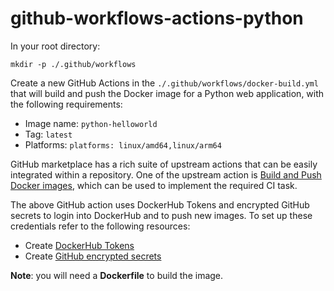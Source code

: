 # github-workflows-actions-python

In your root directory:

`mkdir -p ./.github/workflows`

Create a new GitHub Actions in the `./.github/workflows/docker-build.yml` that will build and push the Docker image for a Python web application, with the following requirements:

* Image name: `python-helloworld`
* Tag: `latest`
* Platforms: `platforms: linux/amd64,linux/arm64`

GitHub marketplace has a rich suite of upstream actions that can be easily integrated within a repository. One of the upstream action is [Build and Push Docker images](https://github.com/marketplace/actions/build-and-push-docker-images), which can be used to implement the required CI task.

The above GitHub action uses DockerHub Tokens and encrypted GitHub secrets to login into DockerHub and to push new images. To set up these credentials refer to the following resources:

* Create [DockerHub Tokens](https://www.docker.com/blog/docker-hub-new-personal-access-tokens/)
* Create [GitHub encrypted secrets](https://docs.github.com/en/free-pro-team@latest/actions/reference/encrypted-secrets)

**Note**: you will need a **Dockerfile** to build the image.